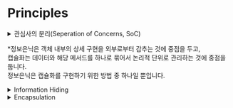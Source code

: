 # Principles

<details><summary>관심사의 분리(Seperation of Concerns, SoC)</summary>

소프트웨어 디자인 및 아키텍처 원칙 중 하나로, 복잡한 시스템을 관리하고 유지 보수하기 쉽도록 코드와 기능을 분리하는 개념을 나타냅니다. 이 원칙은 코드의 가독성, 유지 보수성, 확장성, 테스트 용이성 등을
향상시키는 데 중요한 역할을 합니다.

SoC의 주요 아이디어는 다음과 같습니다:

- 단일 역할 원칙: 모든 코드는 하나의 역할 또는 관심사를 가져야 합니다. 예를 들어, 웹 애플리케이션에서는 사용자 인증, 데이터베이스 액세스, 비즈니스 로직 등 각각의 관심사가 분리되어야 합니다.

- 모듈화: 코드를 기능 또는 모듈로 분리하여 관심사를 격리시킵니다. 각 모듈은 특정 기능을 담당하며, 이러한 모듈은 서로 독립적으로 변경 가능해야 합니다.

- 유지 보수성: 코드가 단일 관심사에 집중하면, 해당 관심사를 변경할 때 다른 부분의 코드에 영향을 미치는 가능성이 줄어듭니다. 이는 유지 보수를 더 쉽게 만듭니다.

- 재사용성: 분리된 관심사는 다른 프로젝트나 컴포넌트에서 재사용하기 용이하도록 설계될 수 있습니다.

- 테스트 용이성: 코드의 각 관심사를 독립적으로 테스트할 수 있으므로 테스트 코드를 작성하고 유지 보수하는 것이 더 용이해집니다.

SoC는 다양한 소프트웨어 디자인 패턴 및 아키텍처 원칙과 연관이 있으며, 이러한 원칙을 준수하면 코드의 질을 향상시키고 애플리케이션을 보다 확장 가능하게 만들 수 있습니다. 이를 통해 복잡한 소프트웨어 시스템을
관리하고 발전시키는 것이 더 효과적이고 효율적으로 이루어집니다.
</details>

*정보은닉은 객체 내부의 상세 구현을 외부로부터 감추는 것에 중점을 두고,<br>
캡슐화는 데이터와 해당 메서드를 하나로 묶어서 논리적 단위로 관리하는 것에 중점을 둡니다.<br>
정보은닉은 캡슐화를 구현하기 위한 방법 중 하나일 뿐입니다.
<details><summary>Information Hiding</summary>
Information hiding (정보 은폐)은 소프트웨어 공학 및 객체 지향 프로그래밍((OOP)에서 중요한 원칙 중 하나입니다. 이 원칙은 소프트웨어 컴포넌트의 내부 세부 사항을 외부로부터 감추는 것을 의미하며, 이를 통해 소프트웨어의 모듈화, 유지 보수성, 안정성, 보안 및 추상화를 향상시키는 데 도움을 줍니다.

정보 은폐의 주요 원칙과 이점은 다음과 같습니다:

- 캡슐화(Encapsulation): 정보 은폐는 캡슐화의 일부입니다. 클래스 또는 모듈 내의 데이터와 해당 데이터를 조작하는 메서드는 외부에서 직접 접근하지 못하도록 보호됩니다. 이로써 클래스의 내부 구현 세부
  사항이 숨겨집니다.

- 모듈화(Modularity): 정보 은폐는 소프트웨어를 모듈화하는 데 도움을 줍니다. 각 모듈은 자체적인 책임과 인터페이스를 가지며, 이 모듈 간의 상호 작용은 정확하게 정의되고 이해하기 쉽습니다.

- 유지 보수성(Maintainability): 정보 은폐를 통해 모듈 내부의 변경 사항이 다른 모듈에 미치는 영향을 최소화할 수 있습니다. 이는 코드 변경이 더 안정적이며 유지 보수가 용이해집니다.

- 안정성(Security): 정보 은폐는 데이터와 동작을 보호하고 무단 액세스로부터 시스템을 보호하는 데 도움을 줍니다. 중요한 데이터나 동작은 적절한 접근 제어로 보호됩니다.

- 추상화(Abstraction): 정보 은폐는 외부에서는 내부 동작의 세부 사항을 알 필요 없이 인터페이스를 통해 사용할 수 있도록 합니다. 이것은 모델링 및 설계를 단순화하고 사용자나 다른 모듈에게 필요한 부분만
  노출합니다.

정보 은폐는 객체 지향 프로그래밍(OOP)에서 특히 중요하며, 클래스와 객체를 사용하여 데이터와 동작을 캡슐화하고 외부와의 상호 작용을 관리하는 데 활용됩니다. 이는 코드의 가독성, 재사용성 및 유지 보수성을
향상시키는 데 기여합니다.
</details>
<details><summary>Encapsulation</summary>
캡슐화(Encapsulation)는 객체 지향 프로그래밍(OOP) 및 소프트웨어 공학의 기본 원칙 중 하나입니다. 이는 데이터(속성)와 그 데이터를 조작하는 메서드(함수)를 클래스라는 단일 단위로 묶는 것을 의미합니다. 캡슐화는 객체의 내부 상태 및 기능이 외부에서 접근하거나 수정되지 않도록 보장하는 방법입니다.

- 데이터 은폐: 캡슐화는 객체의 내부 상태를 외부에서의 직접 액세스로부터 숨깁니다. 이는 객체의 데이터(속성)가 클래스에서 제공하는 메서드(멤버 함수)를 통해서만 수정될 수 있음을 의미하며 직접적인 액세스는
  허용하지 않습니다.

- 접근 제어: 자바 및 C++과 같은 객체 지향 언어에서 캡슐화는 종종 private, protected, public과 같은 접근 제어자를 통해 실현됩니다. 이러한 제어자는 클래스 멤버(속성 및 메서드)의
  가시성과 접근 가능성을 제어합니다. private 멤버는 클래스 내에서만 접근 가능하고, protected 멤버는 하위 클래스에서도 접근 가능하며, public 멤버는 어디서든 접근 가능합니다.

- 데이터 유효성 검사: 캡슐화를 통해 클래스는 데이터에 대한 규칙과 제약 조건을 부과할 수 있습니다. 이를 통해 데이터가 유효하고 일관된 상태를 유지할 수 있습니다. 예를 들어, 나이를 나타내는 private
  속성이 있고, 이 속성을 설정하는 public 메서드가 있다면, 이 메서드는 나이가 합리적인 범위 내에 있는지 검증할 수 있습니다.

- 추상화: 캡슐화는 클래스의 복잡한 구현 세부 사항을 숨기고 외부 세계에 간단하고 고수준의 인터페이스를 제공합니다. 클래스 사용자는 클래스의 공개 메서드만 알아야 하며, 내부 동작 방식은 알 필요가 없습니다.

- 유연성과 유지 보수성: 캡슐화는 클래스 내부 구현을 수정하지 않고도 클래스 사용 코드에 영향을 주지 않고 내부 구현을 변경할 수 있도록 도와줍니다. 이러한 인터페이스와 구현의 분리는 소프트웨어를 유지 관리하고
  발전시키는 데 도움이 됩니다.

- 보안: 캡슐화는 객체의 내부 상태를 외부에서 무단 액세스하거나 수정하는 것으로부터 보호하는 역할을 합니다. 중요한 데이터를 무단 접근으로부터 보호합니다.

요약하면, 캡슐화는 객체 지향 프로그래밍에서 데이터 은폐, 접근 제어, 데이터 유효성 검사, 추상화 및 보안을 촉진하는 핵심 개념입니다. 이를 통해 클래스와 객체를 잘 구조화하고 모듈화된, 유지 보수 가능한 코드를
작성하는 데 도움을 줍니다.
</details>